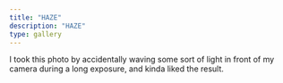 ```yaml
---
title: "HAZE"
description: "HAZE"
type: gallery
---
```

I took this photo by accidentally waving some sort of light in front of my camera during a long exposure, and kinda liked the result.